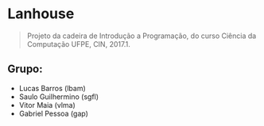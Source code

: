 # Lanhouse
> Projeto da cadeira de Introdução a Programação, do curso Ciência da Computação UFPE, CIN, 2017.1.
## Grupo:
* Lucas Barros (lbam)
* Saulo Guilhermino (sgfl)
* Vitor Maia (vlma)
* Gabriel Pessoa (gap)
